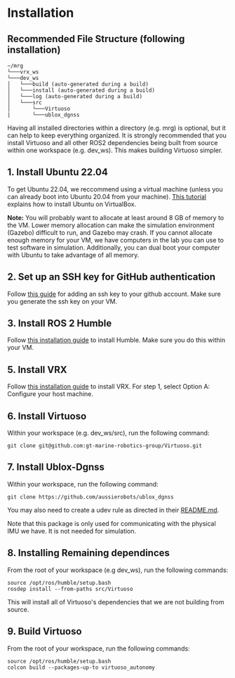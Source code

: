 # Installation

## Recommended File Structure (following installation)
```
~/mrg
└───vrx_ws 
└───dev_ws
│   └───build (auto-generated during a build)
│   └───install (auto-generated during a build)
│   └───log (auto-generated during a build)
│   └───src
│       └───Virtuoso
|       └───ublox_dgnss
```
Having all installed directories within a directory (e.g. mrg) is optional, but it can help to keep everything organized. It is strongly recommended that you install Virtuoso and all other ROS2 dependencies being built from source within one workspace (e.g. dev_ws). This makes building Virtuoso simpler.

## 1. Install Ubuntu 22.04
To get Ubuntu 22.04, we reccommend using a virtual machine (unless you can already boot into Ubuntu 20.04 from your machine). [This tutorial](https://ubuntu.com/tutorials/how-to-run-ubuntu-desktop-on-a-virtual-machine-using-virtualbox#1-overview) explains how to install Ubuntu on VirtualBox.

**Note:** You will probably want to allocate at least around 8 GB of memory to the VM. Lower memory allocation can make the simulation environment (Gazebo) difficult to run, and Gazebo may crash. If you cannot allocate enough memory for your VM, we have computers in the lab you can use to test software in simulation. Additionally, you can dual boot your computer with Ubuntu to take advantage of all memory.

## 2. Set up an SSH key for GitHub authentication
Follow [this guide](https://docs.github.com/en/authentication/connecting-to-github-with-ssh/about-ssh) for adding an ssh key to your github account. Make sure you generate the ssh key on your VM.

## 3. Install ROS 2 Humble
Follow [this installation guide](https://docs.ros.org/en/humble/Installation.html) to install Humble. Make sure you do this within your VM.

## 5. Install VRX
Follow [this installation guide](https://github.com/osrf/vrx/wiki/getting_started_tutorial) to install VRX. For step 1, select Option A: Configure your host machine. 

## 6. Install Virtuoso
Within your workspace (e.g. dev_ws/src), run the following command:
```
git clone git@github.com:gt-marine-robotics-group/Virtuoso.git
```

## 7. Install Ublox-Dgnss
Within your workspace, run the following command:
```
git clone https://github.com/aussierobots/ublox_dgnss
```

You may also need to create a udev rule as directed in their [README.md](https://github.com/aussierobots/ublox_dgnss/blob/main/README.md).


Note that this package is only used for communicating with the physical IMU we have. It is not needed for simulation.

## 8. Installing Remaining dependinces
From the root of your workspace (e.g dev_ws), run the following commands:
```
source /opt/ros/humble/setup.bash
rosdep install --from-paths src/Virtuoso
```
This will install all of Virtuoso's dependencies that we are not building from source.

## 9. Build Virtuoso
From the root of your workspace, run the following commands:
```
source /opt/ros/humble/setup.bash
colcon build --packages-up-to virtuoso_autonomy
```
